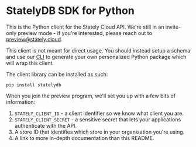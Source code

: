 # StatelyDB SDK for Python

This is the Python client for the Stately Cloud API. We're still in an invite-only
preview mode - if you're interested, please reach out to preview@stately.cloud.

This client is not meant for direct usage. You should instead setup a schema and
use our [CLI](https://stately.cloud/downloads) to generate your own personalized
Python package which will wrap this client.


The client library can be installed as such:

```
pip install statelydb
```

When you join the preview program, we'll set you up with a few bits of information:

1. `STATELY_CLIENT_ID` - a client identifier so we know what client you are.
2. `STATELY_CLIENT_SECRET` - a sensitive secret that lets your applications authenticate with the API.
3. A store ID that identifies which store in your organization you're using.
4. A link to more in-depth documentation than this README.

